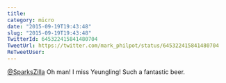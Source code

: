 ```yaml
---
title: 
category: micro
date: "2015-09-19T19:43:48"
slug: "2015-09-19T19:43:48"
TwitterId: 645322415841480704
TweetUrl: https://twitter.com/mark_philpot/status/645322415841480704
ReTweetUser: 
---
```


[@SparksZilla](https://twitter.com/SparksZilla) Oh man! I miss Yeungling! Such a fantastic beer.